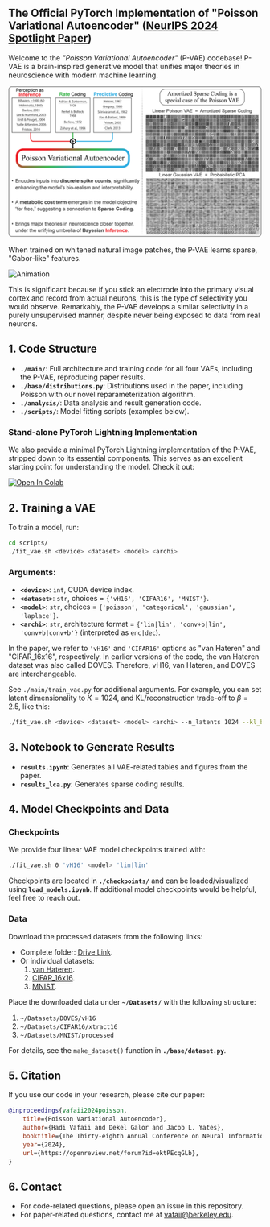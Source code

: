 ## The Official PyTorch Implementation of "Poisson Variational Autoencoder" ([NeurIPS 2024 Spotlight Paper](https://openreview.net/forum?id=ektPEcqGLb))

Welcome to the *"Poisson Variational Autoencoder"* (P-VAE) codebase! P-VAE is a brain-inspired generative model that unifies major theories in neuroscience with modern machine learning.

![Graphical Abstract](./media/graphical-abstract.png)

When trained on whitened natural image patches, the P-VAE learns sparse, "Gabor-like" features.

![Animation](./media/animation.gif)

This is significant because if you stick an electrode into the primary visual cortex and record from actual neurons, this is the type of selectivity you would observe. Remarkably, the P-VAE develops a similar selectivity in a purely unsupervised manner, despite never being exposed to data from real neurons.

## 1. Code Structure

- **`./main/`**: Full architecture and training code for all four VAEs, including the P-VAE, reproducing paper results.
- **`./base/distributions.py`**: Distributions used in the paper, including Poisson with our novel reparameterization algorithm.
- **`./analysis/`**: Data analysis and result generation code.
- **`./scripts/`**: Model fitting scripts (examples below).

### Stand-alone PyTorch Lightning Implementation

We also provide a minimal PyTorch Lightning implementation of the P-VAE, stripped down to its essential components. This serves as an excellent starting point for understanding the model. Check it out:

<a target="_blank" href="https://colab.research.google.com/drive/1PBeAv-3kcrwrSBKzRxDCcDiaxyC0-8Xv?usp=sharing">
  <img src="https://colab.research.google.com/assets/colab-badge.svg" alt="Open In Colab"/>
</a>


## 2. Training a VAE

To train a model, run:

```bash
cd scripts/
./fit_vae.sh <device> <dataset> <model> <archi>
```

### Arguments:
- **`<device>`**: `int`, CUDA device index.
- **`<dataset>`**: `str`, choices = `{'vH16', 'CIFAR16', 'MNIST'}`.
- **`<model>`**: `str`, choices = `{'poisson', 'categorical', 'gaussian', 'laplace'}`.
- **`<archi>`**: `str`, architecture format = `{'lin|lin', 'conv+b|lin', 'conv+b|conv+b'}` (interpreted as `enc|dec`).

In the paper, we refer to `'vH16'` and `'CIFAR16'` options as "van Hateren" and "CIFAR_16x16", respectively. In earlier versions of the code, the van Hateren dataset was also called DOVES. Therefore, vH16, van Hateren, and DOVES are interchangeable.

See `./main/train_vae.py` for additional arguments. For example, you can set latent dimensionality to $K = 1024$, and KL/reconstruction trade-off to $\beta = 2.5$, like this:

```bash
./fit_vae.sh <device> <dataset> <model> <archi> --n_latents 1024 --kl_beta 2.5
```

## 3. Notebook to Generate Results

- **`results.ipynb`**: Generates all VAE-related tables and figures from the paper.
- **`results_lca.py`**: Generates sparse coding results.

## 4. Model Checkpoints and Data

### Checkpoints

We provide four linear VAE model checkpoints trained with:

```bash
./fit_vae.sh 0 'vH16' <model> 'lin|lin'
```

Checkpoints are located in **`./checkpoints/`** and can be loaded/visualized using **`load_models.ipynb`**. If additional model checkpoints would be helpful, feel free to reach out.

### Data

Download the processed datasets from the following links:

- Complete folder: [Drive Link](https://drive.google.com/drive/folders/1mCrsYtxcbNODcCTCLdaTi5v8yN_n5AMA?usp=sharing).
- Or individual datasets:
    1. [van Hateren](https://drive.google.com/drive/folders/1zaQPZm-8LhRXA24wMj4JeJf3s7Z0iIkM?usp=sharing).
    2. [CIFAR_16x16](https://drive.google.com/drive/folders/1q0TAKHxaEfRfU0YwgykD8TTiYhCpZ400?usp=sharing).
    3. [MNIST](https://drive.google.com/drive/folders/1WQVqoUU1vbNTs4fd5jgA3zZR1j_XN3cC?usp=sharing).

Place the downloaded data under **`~/Datasets/`** with the following structure:

1. `~/Datasets/DOVES/vH16`
2. `~/Datasets/CIFAR16/xtract16`
3. `~/Datasets/MNIST/processed`

For details, see the ```make_dataset()``` function in **`./base/dataset.py`**.

## 5. Citation

If you use our code in your research, please cite our paper:

```bibtex
@inproceedings{vafaii2024poisson,
    title={Poisson Variational Autoencoder},
    author={Hadi Vafaii and Dekel Galor and Jacob L. Yates},
    booktitle={The Thirty-eighth Annual Conference on Neural Information Processing Systems},
    year={2024},
    url={https://openreview.net/forum?id=ektPEcqGLb},
}
```

## 6. Contact

- For code-related questions, please open an issue in this repository.
- For paper-related questions, contact me at [vafaii@berkeley.edu](mailto:vafaii@berkeley.edu).
